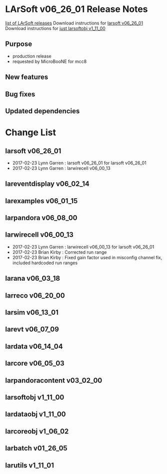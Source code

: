 LArSoft v06_26_01 Release Notes
======================================================================

[list of LArSoft releases](LArSoft_release_list)
Download instructions for [larsoft v06_26_01](http://scisoft.fnal.gov/scisoft/bundles/larsoft/v06_26_01/larsoft-v06_26_01.html)
Download instructions for [just larsoftobj v1_11_00](http://scisoft.fnal.gov/scisoft/bundles/larsoftobj/v1_11_00/larsoftobj-v1_11_00.html)

Purpose
--------------------

-   production release
-   requested by MicroBooNE for mcc8

New features
------------------------------

Bug fixes
------------------------

Updated dependencies
----------------------------------------------

Change List
============================

larsoft v06_26_01
------------------------------------------

-   2017-02-23 Lynn Garren : larsoft v06_26_01 for larsoft v06_26_01
-   2017-02-23 Lynn Garren : larwirecell v06_00_13

lareventdisplay v06_02_14
----------------------------------------------------------

larexamples v06_01_15
--------------------------------------------------

larpandora v06_08_00
------------------------------------------------

larwirecell v06_00_13
--------------------------------------------------

-   2017-02-23 Lynn Garren : larwirecell v06_00_13 for larsoft v06_26_01
-   2017-02-23 Brian Kirby : Corrected run range
-   2017-02-23 Brian Kirby : Fixed gain factor used in misconfig channel fix, included hardcoded run ranges

larana v06_03_18
----------------------------------------

larreco v06_20_00
------------------------------------------

larsim v06_13_01
----------------------------------------

larevt v06_07_09
----------------------------------------

lardata v06_14_04
------------------------------------------

larcore v06_05_03
------------------------------------------

larpandoracontent v03_02_00
--------------------------------------------------------------

larsoftobj v1_11_00
----------------------------------------------

lardataobj v1_11_00
----------------------------------------------

larcoreobj v1_06_02
----------------------------------------------

larbatch v01_26_05
--------------------------------------------

larutils v1_11_01
------------------------------------------
